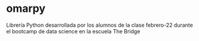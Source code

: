 # omarpy
Librería Python desarrollada por los alumnos de la clase febrero-22 durante el bootcamp de data science en la escuela The Bridge
